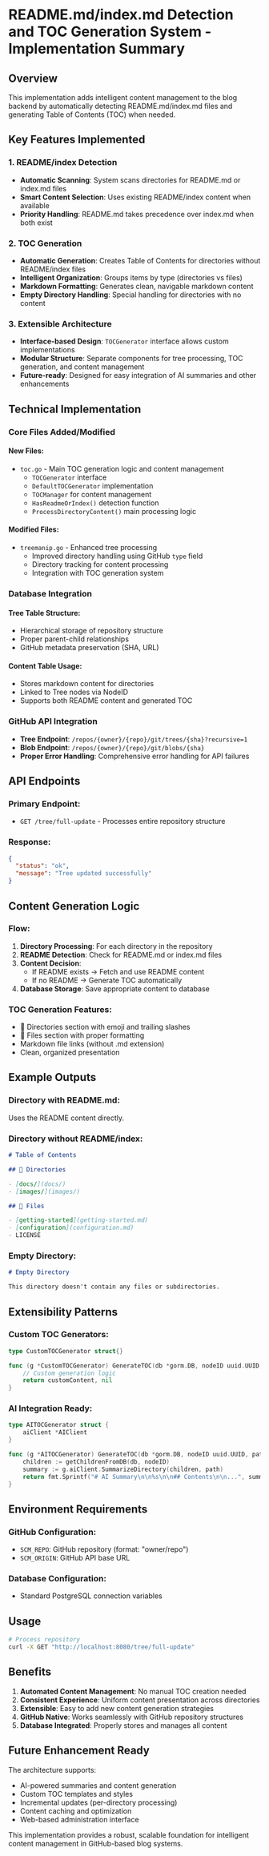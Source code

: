 # README.md/index.md Detection and TOC Generation System - Implementation Summary

## Overview

This implementation adds intelligent content management to the blog backend by automatically detecting README.md/index.md files and generating Table of Contents (TOC) when needed.

## Key Features Implemented

### 1. README/index Detection
- **Automatic Scanning**: System scans directories for README.md or index.md files
- **Smart Content Selection**: Uses existing README/index content when available
- **Priority Handling**: README.md takes precedence over index.md when both exist

### 2. TOC Generation
- **Automatic Generation**: Creates Table of Contents for directories without README/index files
- **Intelligent Organization**: Groups items by type (directories vs files)
- **Markdown Formatting**: Generates clean, navigable markdown content
- **Empty Directory Handling**: Special handling for directories with no content

### 3. Extensible Architecture
- **Interface-based Design**: `TOCGenerator` interface allows custom implementations
- **Modular Structure**: Separate components for tree processing, TOC generation, and content management
- **Future-ready**: Designed for easy integration of AI summaries and other enhancements

## Technical Implementation

### Core Files Added/Modified

#### New Files:
- `toc.go` - Main TOC generation logic and content management
  - `TOCGenerator` interface
  - `DefaultTOCGenerator` implementation
  - `TOCManager` for content management
  - `HasReadmeOrIndex()` detection function
  - `ProcessDirectoryContent()` main processing logic

#### Modified Files:
- `treemanip.go` - Enhanced tree processing
  - Improved directory handling using GitHub `type` field
  - Directory tracking for content processing
  - Integration with TOC generation system

### Database Integration

#### Tree Table Structure:
- Hierarchical storage of repository structure
- Proper parent-child relationships
- GitHub metadata preservation (SHA, URL)

#### Content Table Usage:
- Stores markdown content for directories
- Linked to Tree nodes via NodeID
- Supports both README content and generated TOC

### GitHub API Integration

- **Tree Endpoint**: `/repos/{owner}/{repo}/git/trees/{sha}?recursive=1`
- **Blob Endpoint**: `/repos/{owner}/{repo}/git/blobs/{sha}`
- **Proper Error Handling**: Comprehensive error handling for API failures

## API Endpoints

### Primary Endpoint:
- `GET /tree/full-update` - Processes entire repository structure

### Response:
```json
{
  "status": "ok",
  "message": "Tree updated successfully"
}
```

## Content Generation Logic

### Flow:
1. **Directory Processing**: For each directory in the repository
2. **README Detection**: Check for README.md or index.md files
3. **Content Decision**:
   - If README exists → Fetch and use README content
   - If no README → Generate TOC automatically
4. **Database Storage**: Save appropriate content to database

### TOC Generation Features:
- 📁 Directories section with emoji and trailing slashes
- 📄 Files section with proper formatting
- Markdown file links (without .md extension)
- Clean, organized presentation

## Example Outputs

### Directory with README.md:
Uses the README content directly.

### Directory without README/index:
```markdown
# Table of Contents

## 📁 Directories

- [docs/](docs/)
- [images/](images/)

## 📄 Files

- [getting-started](getting-started.md)
- [configuration](configuration.md)
- LICENSE
```

### Empty Directory:
```markdown
# Empty Directory

This directory doesn't contain any files or subdirectories.
```

## Extensibility Patterns

### Custom TOC Generators:
```go
type CustomTOCGenerator struct{}

func (g *CustomTOCGenerator) GenerateTOC(db *gorm.DB, nodeID uuid.UUID, path string) (string, error) {
    // Custom generation logic
    return customContent, nil
}
```

### AI Integration Ready:
```go
type AITOCGenerator struct {
    aiClient *AIClient
}

func (g *AITOCGenerator) GenerateTOC(db *gorm.DB, nodeID uuid.UUID, path string) (string, error) {
    children := getChildrenFromDB(db, nodeID)
    summary := g.aiClient.SummarizeDirectory(children, path)
    return fmt.Sprintf("# AI Summary\n\n%s\n\n## Contents\n\n...", summary), nil
}
```

## Environment Requirements

### GitHub Configuration:
- `SCM_REPO`: GitHub repository (format: "owner/repo")
- `SCM_ORIGIN`: GitHub API base URL

### Database Configuration:
- Standard PostgreSQL connection variables

## Usage

```bash
# Process repository
curl -X GET "http://localhost:8080/tree/full-update"
```

## Benefits

1. **Automated Content Management**: No manual TOC creation needed
2. **Consistent Experience**: Uniform content presentation across directories
3. **Extensible**: Easy to add new content generation strategies
4. **GitHub Native**: Works seamlessly with GitHub repository structures
5. **Database Integrated**: Properly stores and manages all content

## Future Enhancement Ready

The architecture supports:
- AI-powered summaries and content generation
- Custom TOC templates and styles
- Incremental updates (per-directory processing)
- Content caching and optimization
- Web-based administration interface

This implementation provides a robust, scalable foundation for intelligent content management in GitHub-based blog systems.